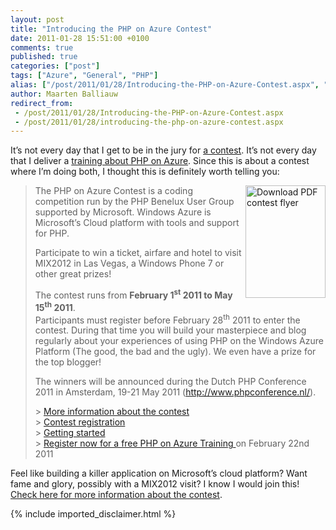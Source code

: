 ```yaml
---
layout: post
title: "Introducing the PHP on Azure Contest"
date: 2011-01-28 15:51:00 +0100
comments: true
published: true
categories: ["post"]
tags: ["Azure", "General", "PHP"]
alias: ["/post/2011/01/28/Introducing-the-PHP-on-Azure-Contest.aspx", "/post/2011/01/28/introducing-the-php-on-azure-contest.aspx"]
author: Maarten Balliauw
redirect_from:
 - /post/2011/01/28/Introducing-the-PHP-on-Azure-Contest.aspx
 - /post/2011/01/28/introducing-the-php-on-azure-contest.aspx
---
```

<p>It&rsquo;s not every day that I get to be in the jury for <a href="http://www.phpazurecontest.com/">a contest</a>. It&rsquo;s not every day that I deliver a <a href="https://msevents.microsoft.com/CUI/EventDetail.aspx?EventID=1032476474&amp;Culture=en-US">training about PHP on Azure</a>. Since this is about a contest where I&rsquo;m doing both, I thought this is definitely worth telling you:</p>

<blockquote>
<p><a href="http://osui3w.bay.livefilestore.com/y1pbSL9AiqZEad4eyMUUTaP6dj0usW01jYMVebem48A36C5j6u-9rcdmcjwwqpek9-KcsQA_r6Rwu5OhrAvQY48KTv6mr8pErK4/phpazurecontestflyer.pdf?download&amp;psid=2"><img style="margin: 0px 0px 5px 5px; display: inline; float: right" src="http://www.phpazurecontest.com/wp-content/uploads/2011/01/azurecontestthumb-213x300.png" border="0" alt="Download PDF contest flyer" width="128" height="180" align="right" /></a>The PHP on Azure Contest is a coding competition run by the PHP Benelux User Group supported by Microsoft. Windows Azure is Microsoft&rsquo;s Cloud platform with tools and support for PHP.</p>
<p>Participate to win a ticket, airfare and hotel to visit MIX2012 in Las Vegas, a Windows Phone 7 or other great prizes!</p>
<p>The contest runs from <strong>February 1<sup>st</sup> 2011 to May 15<sup>th</sup> 2011</strong>. <br />Participants must register before February 28<sup>th</sup> 2011 to enter the contest. During that time you will build your masterpiece and blog regularly about your experiences of using PHP on the Windows Azure Platform (The good, the bad and the ugly). We even have a prize for the top blogger!</p>
<p>The winners will be announced during the Dutch PHP Conference 2011 in Amsterdam, 19-21 May 2011 (<a href="http://www.phpconference.nl/">http://www.phpconference.nl/</a>).</p>
<p>&gt; <a href="http://www.phpazurecontest.com/contest/">More information about the contest</a> <br />&gt; <a href="http://www.phpazurecontest.com/wp-login.php?action=register">Contest registration</a> <br />&gt; <a href="http://www.phpazurecontest.com/getting-started/">Getting started</a> <br />&gt; <a href="https://msevents.microsoft.com/CUI/EventDetail.aspx?EventID=1032476474&amp;Culture=en-US">Register now for a free PHP on Azure Training </a>on February 22nd 2011</p>

</blockquote>

<p>Feel like building a killer application on Microsoft&rsquo;s cloud platform? Want fame and glory, possibly with a MIX2012 visit? I know I would join this!&nbsp; <a href="http://www.phpazurecontest.com/contest/">Check here for more information about the contest</a>.</p>
{% include imported_disclaimer.html %}
